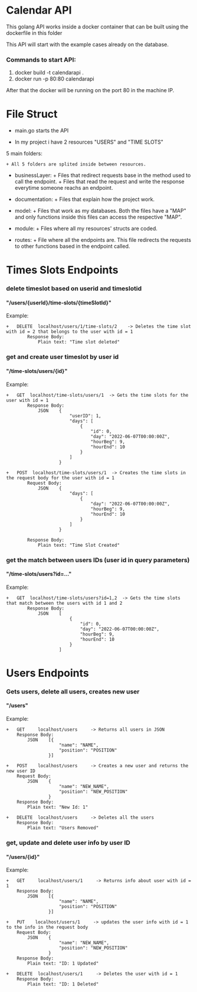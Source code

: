 # Calendar API

This golang API works inside a docker container that can be built using the dockerfile in this folder

This API will start with the example cases already on the database.

### Commands to start API:
1. docker build -t calendarapi . 
2. docker run -p 80:80 calendarapi 

After that the docker will be running on the port 80 in the machine IP.

# File Struct
+ main.go starts the API

+ In my project i have 2 resources "USERS" and "TIME SLOTS"

5 main folders:

    + All 5 folders are splited inside between resources.

+   businessLayer:
        + Files that redirect requests base in the method used to call the endpoint.
        + Files that read the request and write the response everytime someone reachs an endpoint.

+   documentation:
        + Files that explain how the project work.

+   model:
        + Files that work as my databases. Both the files have a "MAP" and only functions inside this files can access the respective "MAP".

+   module:
        + Files where all my resources' structs are coded.

+   routes:
        + File where all the endpoints are. This file redirects the requests to other functions based in the endpoint called.


# Times Slots Endpoints
### delete timeslot based on userid and timeslotid
#### "/users/{userId}/time-slots/{timeSlotId}"

Example: 

    +   DELETE  localhost/users/1/time-slots/2    -> Deletes the time slot with id = 2 that belongs to the user with id = 1
            Response Body:
                Plain text: "Time slot deleted"

### get and create user timeslot by user id
#### "/time-slots/users/{id}"

Example: 

    +   GET  localhost/time-slots/users/1  -> Gets the time slots for the user with id = 1
            Response Body:
                JSON    {
                            "userID": 1,
                            "days": [
                                {
                                    "id": 0,
                                    "day": "2022-06-07T00:00:00Z",
                                    "hourBeg": 9,
                                    "hourEnd": 10
                                }
                            ]
                        }
    
    +   POST  localhost/time-slots/users/1  -> Creates the time slots in the request body for the user with id = 1
            Request Body:
                JSON    {
                            "days": [
                                {
                                    "day": "2022-06-07T00:00:00Z",
                                    "hourBeg": 9,
                                    "hourEnd": 10
                                }
                            ]
                        }

            Response Body:
                Plain text: "Time Slot Created"        

### get the match between users IDs (user id in query parameters)
#### "/time-slots/users?id=..."

Example: 

    +   GET  localhost/time-slots/users?id=1,2  -> Gets the time slots that match between the users with id 1 and 2
            Response Body:
                JSON    [
                            {
                                "id": 0,
                                "day": "2022-06-07T00:00:00Z",
                                "hourBeg": 9,
                                "hourEnd": 10
                            }
                        ]

# Users Endpoints
### Gets users, delete all users, creates new user
#### "/users"

Example:

    +   GET     localhost/users     -> Returns all users in JSON
        Response Body:
            JSON    [{
                        "name": "NAME",
                        "position": "POSITION"
                    }]
            
    +   POST    localhost/users     -> Creates a new user and returns the new user ID
        Request Body:
            JSON    {
                        "name": "NEW_NAME",
                        "position": "NEW_POSITION"
                    } 
        Response Body:
            Plain text: "New Id: 1"

    +   DELETE  localhost/users     -> Deletes all the users
        Response Body:
            Plain text: "Users Removed"

### get, update and delete user info by user ID
#### "/users/{id}"

Example: 

    +   GET     localhost/users/1     -> Returns info about user with id = 1
        Response Body:
            JSON    [{
                        "name": "NAME",
                        "position": "POSITION"
                    }]
            
    +   PUT    localhost/users/1     -> updates the user info with id = 1 to the info in the request body
        Request Body:
            JSON    {
                        "name": "NEW_NAME",
                        "position": "NEW_POSITION"
                    } 
        Response Body:
            Plain text: "ID: 1 Updated"

    +   DELETE  localhost/users/1     -> Deletes the user with id = 1
        Response Body:
            Plain text: "ID: 1 Deleted"


